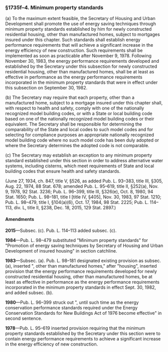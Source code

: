 ### §1735f–4. Minimum property standards ###

(a) To the maximum extent feasible, the Secretary of Housing and Urban Development shall promote the use of energy saving techniques through minimum property standards established by him for newly constructed residential housing, other than manufactured homes, subject to mortgages insured under this chapter. Such standards shall establish energy performance requirements that will achieve a significant increase in the energy efficiency of new construction. Such requirements shall be implemented as soon as practicable after November 9, 1978. Following November 30, 1983, the energy performance requirements developed and established by the Secretary under this subsection for newly constructed residential housing, other than manufactured homes, shall be at least as effective in performance as the energy performance requirements incorporated in the minimum property standards that were in effect under this subsection on September 30, 1982.

(b) The Secretary may require that each property, other than a manufactured home, subject to a mortgage insured under this chapter shall, with respect to health and safety, comply with one of the nationally recognized model building codes, or with a State or local building code based on one of the nationally recognized model building codes or their equivalent. The Secretary shall be responsible for determining the comparability of the State and local codes to such model codes and for selecting for compliance purposes an appropriate nationally recognized model building code where no such model code has been duly adopted or where the Secretary determines the adopted code is not comparable.

(c) The Secretary may establish an exception to any minimum property standard established under this section in order to address alternative water systems, including cisterns, which meet requirements of State and local building codes that ensure health and safety standards.

(June 27, 1934, ch. 847, title V, §526, as added Pub. L. 93–383, title III, §305, Aug. 22, 1974, 88 Stat. 678; amended Pub. L. 95–619, title II, §252(a), Nov. 9, 1978, 92 Stat. 3236; Pub. L. 96–399, title III, §326(e), Oct. 8, 1980, 94 Stat. 1650; Pub. L. 98–181, title I [title IV, §405], Nov. 30, 1983, 97 Stat. 1210; Pub. L. 98–479, title I, §104(a)(6), Oct. 17, 1984, 98 Stat. 2225; Pub. L. 114–113, div. L, title II, §238, Dec. 18, 2015, 129 Stat. 2897.)

#### Amendments ####

**2015**—Subsec. (c). Pub. L. 114–113 added subsec. (c).

**1984**—Pub. L. 98–479 substituted "Minimum property standards" for "Promotion of energy saving techniques by Secretary of Housing and Urban Development of insured housing" in section catchline.

**1983**—Subsec. (a). Pub. L. 98–181 designated existing provision as subsec. (a), inserted ", other than manufactured homes," after "housing", inserted provision that the energy performance requirements developed for newly constructed residential housing, other than manufactured homes, be at least as effective in performance as the energy performance requirements incorporated in the minimum property standards in effect Sept. 30, 1982, and added subsec. (b).

**1980**—Pub. L. 96–399 struck out ", until such time as the energy conservation performance standards required under the Energy Conservation Standards for New Buildings Act of 1976 become effective" in second sentence.

**1978**—Pub. L. 95–619 inserted provision requiring that the minimum property standards established by the Secretary under this section were to contain energy performance requirements to achieve a significant increase in the energy efficiency of new construction.